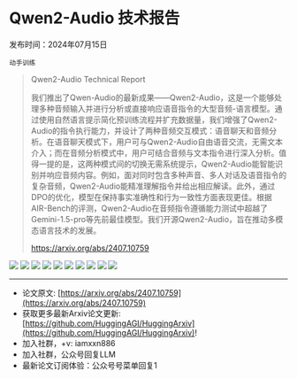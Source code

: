 # Qwen2-Audio 技术报告
发布时间：2024年07月15日

`动手训练`
> Qwen2-Audio Technical Report
>
> 我们推出了Qwen-Audio的最新成果——Qwen2-Audio，这是一个能够处理多种音频输入并进行分析或直接响应语音指令的大型音频-语言模型。通过使用自然语言提示简化预训练流程并扩充数据量，我们增强了Qwen2-Audio的指令执行能力，并设计了两种音频交互模式：语音聊天和音频分析。在语音聊天模式下，用户可与Qwen2-Audio自由语音交流，无需文本介入；而在音频分析模式中，用户可结合音频与文本指令进行深入分析。值得一提的是，这两种模式间的切换无需系统提示，Qwen2-Audio能智能识别并响应音频内容。例如，面对同时包含多种声音、多人对话及语音指令的复杂音频，Qwen2-Audio能精准理解指令并给出相应解读。此外，通过DPO的优化，模型在保持事实准确性和行为一致性方面表现更佳。根据AIR-Bench的评测，Qwen2-Audio在音频指令遵循能力测试中超越了Gemini-1.5-pro等先前最佳模型。我们开源Qwen2-Audio，旨在推动多模态语言技术的发展。
>
> https://arxiv.org/abs/2407.10759

![](https://raw.githubusercontent.com/HuggingAGI/HuggingArxiv/main/paper_images/2407.10759/x1.png)
![](https://raw.githubusercontent.com/HuggingAGI/HuggingArxiv/main/paper_images/2407.10759/x2.png)
![](https://raw.githubusercontent.com/HuggingAGI/HuggingArxiv/main/paper_images/2407.10759/pretrain_hours.png)
![](https://raw.githubusercontent.com/HuggingAGI/HuggingArxiv/main/paper_images/2407.10759/x3.png)
![](https://raw.githubusercontent.com/HuggingAGI/HuggingArxiv/main/paper_images/2407.10759/x4.png)
![](https://raw.githubusercontent.com/HuggingAGI/HuggingArxiv/main/paper_images/2407.10759/x5.png)
![](https://raw.githubusercontent.com/HuggingAGI/HuggingArxiv/main/paper_images/2407.10759/x6.png)
![](https://raw.githubusercontent.com/HuggingAGI/HuggingArxiv/main/paper_images/2407.10759/x7.png)
![](https://raw.githubusercontent.com/HuggingAGI/HuggingArxiv/main/paper_images/2407.10759/x8.png)
![](https://raw.githubusercontent.com/HuggingAGI/HuggingArxiv/main/paper_images/2407.10759/x9.png)

<hr />

- 论文原文: [https://arxiv.org/abs/2407.10759](https://arxiv.org/abs/2407.10759)
- 获取更多最新Arxiv论文更新: [https://github.com/HuggingAGI/HuggingArxiv](https://github.com/HuggingAGI/HuggingArxiv)!
- 加入社群，+v: iamxxn886
- 加入社群，公众号回复LLM
- 最新论文订阅体验：公众号号菜单回复1